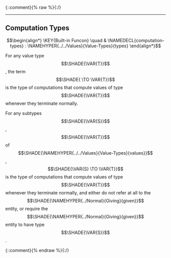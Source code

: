{::comment}{% raw %}{:/}


----

## Computation Types
               


$$\begin{align*}
  \KEY{Built-in Funcon} \quad
  & \NAMEDECL{computation-types} 
    : \NAMEHYPER{../../Values}{Value-Types}{types} 
\end{align*}$$


  For any value type $$\SHADE{\VAR{T}}$$, the term $$\SHADE{ \TO \VAR{T}}$$ is the type of computations that
  compute values of type $$\SHADE{\VAR{T}}$$ whenever they terminate normally.
  
  For any subtypes $$\SHADE{\VAR{S}}$$, $$\SHADE{\VAR{T}}$$ of $$\SHADE{\NAMEHYPER{../../Values}{Value-Types}{values}}$$, $$\SHADE{\VAR{S} \TO \VAR{T}}$$ is the type of computations
  that compute values of type $$\SHADE{\VAR{T}}$$ whenever they terminate normally, and
  either do not refer at all to the $$\SHADE{\NAMEHYPER{../Normal}{Giving}{given}}$$ entity, or require the $$\SHADE{\NAMEHYPER{../Normal}{Giving}{given}}$$
  entity to have type $$\SHADE{\VAR{S}}$$.




[Funcons-beta]: /CBS-beta/math/Funcons-beta
  "FUNCONS-BETA"
[Unstable-Funcons-beta]: /CBS-beta/math/Unstable-Funcons-beta
  "UNSTABLE-FUNCONS-BETA"
[Languages-beta]: /CBS-beta/math/Languages-beta
  "LANGUAGES-BETA"
[Unstable-Languages-beta]: /CBS-beta/math/Unstable-Languages-beta
  "UNSTABLE-LANGUAGES-BETA"
[CBS-beta]: /CBS-beta
  "CBS-BETA"
[Computation-Types.cbs]: https://github.com/plancomps/CBS-beta/blob/master/Funcons-beta/Computations/Computation-Types/Computation-Types.cbs
  "CBS SOURCE FILE ON GITHUB"
[PLAIN]: /CBS-beta/docs/Funcons-beta/Computations/Computation-Types
  "CBS SOURCE WEB PAGE"
 [PRETTY]: /CBS-beta/math/Funcons-beta/Computations/Computation-Types
  "CBS-KATEX WEB PAGE"
[PDF]: /CBS-beta/math/Funcons-beta/Computations/Computation-Types/Computation-Types.pdf
  "CBS-LATEX PDF FILE"
[PLanCompS Project]: https://plancomps.github.io
  "PROGRAMMING LANGUAGE COMPONENTS AND SPECIFICATIONS PROJECT HOME PAGE"
{::comment}{% endraw %}{:/}
